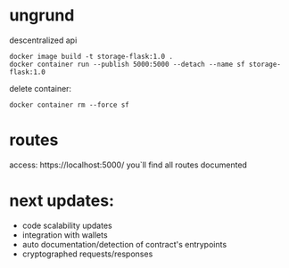 # ungrund

descentralized api

```
docker image build -t storage-flask:1.0 .
docker container run --publish 5000:5000 --detach --name sf storage-flask:1.0
```

delete container:
```
docker container rm --force sf
```

# routes

access: https://localhost:5000/
you`ll find all routes documented

# next updates:

- code scalability updates
- integration with wallets
- auto documentation/detection of contract's entrypoints
- cryptographed requests/responses 
